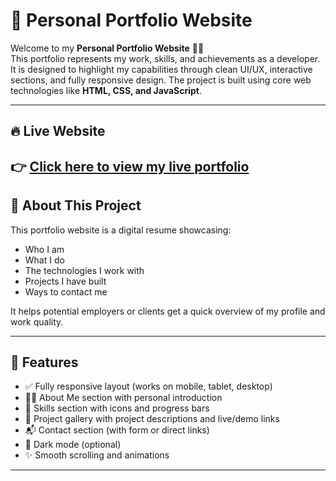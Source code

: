 # 🌟 Personal Portfolio Website

Welcome to my **Personal Portfolio Website** 👨‍💻  
This portfolio represents my work, skills, and achievements as a developer. It is designed to highlight my capabilities through clean UI/UX, interactive sections, and fully responsive design. The project is built using core web technologies like **HTML, CSS, and JavaScript**.

---

## 🔥 Live Website

👉 [Click here to view my live portfolio](https://mayank-portfolio-1.netlify.app/) 
---

## 🧠 About This Project

This portfolio website is a digital resume showcasing:
- Who I am
- What I do
- The technologies I work with
- Projects I have built
- Ways to contact me

It helps potential employers or clients get a quick overview of my profile and work quality.

---

## 🚀 Features

- ✅ Fully responsive layout (works on mobile, tablet, desktop)
- 🧑‍💼 About Me section with personal introduction
- 🧰 Skills section with icons and progress bars
- 📁 Project gallery with project descriptions and live/demo links
- 📬 Contact section (with form or direct links)
- 🌙 Dark mode (optional)
- ✨ Smooth scrolling and animations

---

